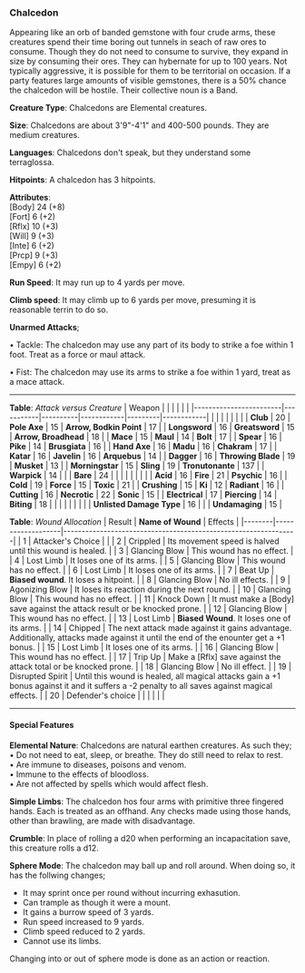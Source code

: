### Chalcedon
Appearing like an orb of banded gemstone with four crude arms, these creatures spend their time boring out tunnels in seach of raw ores to consume. Though they do not need to consume to survive, they expand in size by consuming their ores. They can hybernate for up to 100 years. Not typically aggressive, it is possible for them to be territorial on occasion. If a party features large amounts of visible gemstones, there is a 50% chance the chalcedon will be hostile. Their collective noun is a Band.

**Creature Type**: Chalcedons are Elemental creatures.

**Size**: Chalcedons are about 3'9"-4'1" and 400-500 pounds. They are medium creatures.

**Languages**: Chalcedons don't speak, but they understand some terraglossa.

**Hitpoints**: A chalcedon has 3 hitpoints.

**Attributes**:  
[Body] 24 (+8)  
[Fort] 6  (+2)  
[Rflx] 10 (+3)  
[Will] 9  (+3)  
[Inte] 6  (+2)  
[Prcp] 9  (+3)  
[Empy] 6  (+2)  

**Run Speed**: It may run up to 4 yards per move.

**Climb speed**: It may climb up to 6 yards per move, presuming it is reasonable terrin to do so.

**Unarmed Attacks**;

 • Tackle: The chalcedon may use any part of its body to strike a foe within 1 foot. Treat as a force or maul attack.

 • Fist: The chalcedon may use its arms to strike a foe within 1 yard, treat as a mace attack.

---------------------

**Table**: *Attack versus Creature*
| Weapon                 |          |            |         |            |         |
|------------------------|-----------|----------|------------|---------|------------|
|                        |          |            |         |            |         |
| **Club**                   | 20     | **Pole Axe**       | 15     | **Arrow, Bodkin Point**    | 17    |
| **Longsword**              | 16     | **Greatsword**     | 15     | **Arrow, Broadhead**       | 18    |
| **Mace**                   | 15     | **Maul**           | 14     | **Bolt** | 17    |
| **Spear**                  | 16     | **Pike**           | 14     | **Brusgiata** | 16     |
| **Hand Axe**               | 16     | **Madu**           | 16     | **Chakram** | 17    |
| **Katar**                  | 16     | **Javelin**        | 16     | **Arquebus** | 14    |
| **Dagger**                 | 16     | **Throwing Blade** | 19     | **Musket** | 13    |
| **Morningstar**            | 15     | **Sling**          | 19     | **Tronutonante** | 137    |
| **Warpick**                | 14     |                    |        | **Bare** |  24 |
|                        |           |          |            |         |            |
| **Acid**                   | 16     | **Fire**           | 21     | **Psychic** | 16     |
| **Cold**                   | 19     | **Force**          | 15     | **Toxic**  | 21     |
| **Crushing**               | 15     | **Ki**             | 12     | **Radiant** | 16     |
| **Cutting**                | 16     | **Necrotic**       | 22     | **Sonic** | 15    |
| **Electrical**             | 17     | **Piercing**       | 14     | **Biting** | 18    |
|                        |           |          |            |         |            |
| **Unlisted Damage Type** | 16 |               |                   | **Undamaging** | 15 |



**Table**: *Wound Allocation*
| Result | **Name of Wound** | Effects                                                        |
|--------|-------------------|----------------------------------------------------------------|
|   1    | Attacker's Choice |                                                                |
|   2    | Crippled          | Its movement speed is halved until this wound is healed.      |
|   3    | Glancing Blow     | This wound has no effect. |
|   4    | Lost Limb         | It loses one of its arms. |
|   5    | Glancing Blow     | This wound has no effect. |
|   6    | Lost Limb         | It loses one of its arms. |
|   7    | Beat Up           | **Biased wound**. It loses a hitpoint. |
|   8    | Glancing Blow     | No ill effects.                                     |
|   9    | Agonizing Blow    | It loses its reaction during the next round. |
|   10   | Glancing Blow     | This wound has no effect. |
|   11   | Knock Down        | It must make a [Body] save against the attack result or be knocked prone. |
|   12   | Glancing Blow     | This wound has no effect. |
|   13   | Lost Limb         | **Biased Wound**. It loses one of its arms. |
|   14   | Chipped           | The next attack made against it gains advantage. Additionally, attacks made against it until the end of the enounter get a +1 bonus. |
|   15   | Lost Limb         | It loses one of its arms. |
|   16   | Glancing Blow     | This wound has no effect. |
|   17   | Trip Up           | Make a [Rflx] save against the attack total or be knocked prone.                                  |
|   18   | Glancing Blow     | No ill effect. |
|   19   | Disrupted Spirit  | Until this wound is healed, all magical attacks gain a +1 bonus against it and it suffers a -2 penalty to all saves against magical effects. |
|   20   | Defender's choice |                                   |
|        |                                                |                                   |

---------------------

#### Special Features

**Elemental Nature**: Chalcedons are natural earthen creatures. As such they;  
 • Do not need to eat, sleep, or breathe. They do still need to relax to rest.  
 • Are immune to diseases, poisons and venom.  
 • Immune to the effects of bloodloss.  
 • Are not affected by spells which would affect flesh.  

**Simple Limbs**: The chalcedon hos four arms with primitive three fingered hands. Each is treated as an offhand. Any checks made using those hands, other than brawling, are made with disadvantage.

**Crumble**: In place of rolling a d20 when performing an incapacitation save, this creature rolls a d12.

**Sphere Mode**: The chalcedon may ball up and roll around. When doing so, it has the follwing changes;  
* It may sprint once per round without incurring exhasution.
* Can trample as though it were a mount.
* It gains a burrow speed of 3 yards.
* Run speed increased to 9 yards.
* Climb speed reduced to 2 yards.
* Cannot use its limbs.

Changing into or out of sphere mode is done as an action or reaction.
